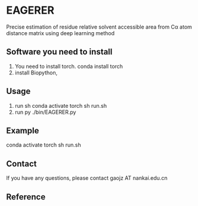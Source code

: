 # EAGERER
Precise estimation of residue relative solvent accessible area from Cα atom distance matrix using deep learning method 


## Software you need to install 
1. You need to install torch. 
conda install torch
2. install Biopython,

## Usage
1. run sh
conda activate torch
sh run.sh 
2. run py
./bin/EAGERER.py

## Example

conda activate torch
sh run.sh 

## Contact
If you have any questions, please contact gaojz AT nankai.edu.cn

## Reference
